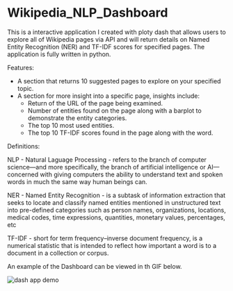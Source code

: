 # Wikipedia_NLP_Dashboard
This is a interactive application I created with ploty dash that allows users to explore all of Wikipedia pages via API and will return details on Named Entity Recognition (NER) and TF-IDF scores for specified pages. The application is fully written in python.

Features:
- A section that returns 10 suggested pages to explore on your specified topic.
- A section for more insight into a specific page, insights include:
    - Return of the URL of the page being examined.
    - Number of entities found on the page along with a barplot to demonstrate the entity categories.
    - The top 10 most used entities.
    - The top 10 TF-IDF scores found in the page along with the word.

Definitions:

NLP - Natural Laguage Processing - refers to the branch of computer science—and more specifically, the branch of artificial intelligence or AI—concerned with giving computers the ability to understand text and spoken words in much the same way human beings can.

NER - Named Entity Recognition - is a subtask of information extraction that seeks to locate and classify named entities mentioned in unstructured text into pre-defined categories such as person names, organizations, locations, medical codes, time expressions, quantities, monetary values, percentages, etc

TF-IDF - short for term frequency–inverse document frequency, is a numerical statistic that is intended to reflect how important a word is to a document in a collection or corpus.

An example of the Dashboard can be viewed in th GIF below.


![dash app demo](python-dash-demo.gif)
